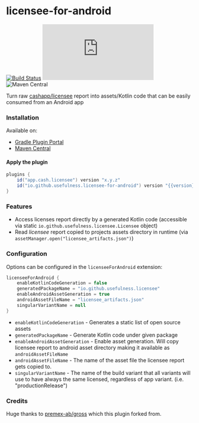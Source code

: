 # licensee-for-android

[![Build Status](https://github.com/usefulness/licensee-for-android/workflows/Build%20Project/badge.svg)](https://github.com/usefulness/licensee-for-android/actions)
[![Latest Version](https://img.shields.io/maven-metadata/v/https/plugins.gradle.org/m2/io/github/usefulness/licensee-for-android/maven-metadata.xml?label=gradle)](https://plugins.gradle.org/plugin/io.github.usefulness.licensee-for-android)
![Maven Central](https://img.shields.io/maven-central/v/io.github.usefulness/licensee-for-android)


Turn raw [cashapp/licensee](https://github.com/cashapp/licensee) report into assets/Kotlin code that can be easily consumed from an Android app

### Installation

Available on:

- [Gradle Plugin Portal](https://plugins.gradle.org/plugin/io.github.usefulness.licensee-for-android)
- [Maven Central](https://mvnrepository.com/artifact/io.github.usefulness/licensee-for-android)

#### Apply the plugin

```groovy
plugins {
    id("app.cash.licensee") version "x.y.z"
    id("io.github.usefulness.licensee-for-android") version "{{version}}"
}
```


### Features
- Access licenses report directly by a generated Kotlin code (accessible via static `io.github.usefulness.licensee.Licensee` object) 
- Read _licensee_ report copied to projects assets directory in runtime (via `assetManager.open("licensee_artifacts.json")`)

### Configuration

Options can be configured in the `licenseeForAndroid` extension:

```groovy
licenseeForAndroid {
    enableKotlinCodeGeneration = false
    generatedPackageName = "io.github.usefulness.licensee"
    enableAndroidAssetGeneration = true
    androidAssetFileName = "licensee_artifacts.json"
    singularVariantName = null
}
```

- `enableKotlinCodeGeneration` - Generates a static list of open source assets 
- `generatedPackageName` - Generate Kotlin code under given package 
- `enableAndroidAssetGeneration` - Enable asset generation. Will copy licensee report to android asset directory making it available as `androidAssetFileName` 
- `androidAssetFileName` - The name of the asset file the licensee report gets copied to. 
- `singularVariantName` - The name of the build variant that all variants will use to have always the same licensed, regardless of app variant. (i.e. "productionRelease")


### Credits
Huge thanks to [premex-ab/gross](https://github.com/premex-ab/gross) which this plugin forked from.   
